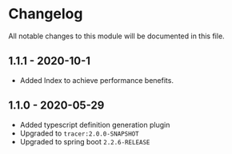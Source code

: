 

# Changelog
All notable changes to this module will be documented in this file.

## 1.1.1 - 2020-10-1
- Added Index to achieve performance benefits.

## 1.1.0 - 2020-05-29
- Added typescript definition generation plugin
- Upgraded to `tracer:2.0.0-SNAPSHOT`
- Upgraded to spring boot `2.2.6-RELEASE`


